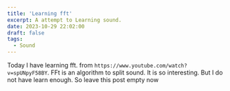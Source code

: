 ```yaml
---
title: 'Learning fft'
excerpt: A attempt to Learning sound.
date: 2023-10-29 22:02:00
draft: false
tags:
  - Sound
---
```


Today I have learning fft. from `https://www.youtube.com/watch?v=spUNpyF58BY`. FFt is an algorithm to split sound. It is so interesting. But I do not have learn enough. So leave this post empty now

